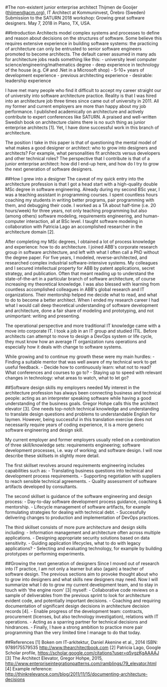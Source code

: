#The non-existent junior enterprise architect
Thijmen de Gooijer (thijmen@acm.org), IT Architect at Kommuninvest, Örebro (Sweden)
Submission to the SATURN 2018 workshop: Growing great software designers. May 7, 2018 in Plano, TX, USA.

##Introduction
Architects model complex systems and processes to define and reason about decisions on the structures of software. Some believe this requires extensive experience in building software systems: the practicing of architecture can only be entrusted to senior software engineers promoted to become architects. The default career assumed in many ads for architecture jobs reads something like this:
	- university level computer science/engineering/mathematics degree
	- deep experience in technology of the house (e.g. C# and .Net in a Microsoft shop)
	- 5-10+ years of development experience
	- previous architecting experience
	- desirable: leadership experience

I have met many people who find it difficult to accept my career straight our of university into software architecture practice. Reality is that I was hired into an architecture job three times since came out of university in 2011. All my former and current employers are more than happy about my job performance. I published academically on architecture and actively contribute to expert conferences like SATURN. A praised and well-written Swedish book on architecture claims there is no such thing as junior enterprise architects [1]. Yet, I have done successful work in this branch of architecture.

The position I take in this paper is that of questioning the mental model of what makes a good designer or architect: who to grow into designers and architects? For example, what personalities fit architects versus developers and other technical roles? The perspective that I contribute is that of a junior enterprise architect: how did I end-up here, and how do I try to grow the next generation of software designers.

##How I grew into a designer
The caveat of my quick entry into the architecture profession is that I got a head start with a high-quality double MSc degree in software engineering. Already during my second BSc year, I was a teaching assistant in programming courses. I spent countless hours coaching my students in writing better programs, pair programming with them, and debugging their code. I worked as a TA about half-time (i.e. 20 hours/week) for three years, not only teaching programming but also (among others) software modeling, requirements engineering, and human-computer interaction, all at BSc level. I taught software modeling in collaboration with Patricia Lago an accomplished researcher in the architecture domain [2]. 

After completing my MSc degrees, I obtained a lot of process knowledge and experience: how to do architecture. I joined ABB's corporate research group in software architecture, and left with what I often call a PhD without the degree paper. For five years, I modeled, reverse-architected, and researched complex industrial software-intensive systems. My colleagues and I secured intellectual property for ABB by patent applications, secret strategy, and publication. Often that meant reading up to understand the state-of-the-art in a particular branch of software architecture, of course increasing my theoretical knowledge. I was also blessed with learning from countless accomplished colleagues in ABB's global research and IT organizations. Their mentorship helped me decide what to read, and what to do to become a better architect. When I ended my research career I had what I would call deep theoretical understanding of software development and architecture, done a fair share of modeling and prototyping, and not unimportant: writing and presenting.

The operational perspective and more traditional IT knowledge came with a move into corporate IT. I took a job in an IT group and studied ITIL. Before architects can attempt to move to design a DevOps system or life cycle, they must know how an average IT organization runs operations and especially how it deals with change to software systems. 

While growing and to continue my growth these were my main hurdles:
	- Finding a suitable mentor that was well aware of my technical work to get useful feedback.
	- Decide how to continuously learn: what not to read? What conferences and courses to go to?
	- Staying up to speed with relevant changes in technology: what areas to watch, what to let go?

##Software design skills my employers needed
My interest in the architecture profession has always been connecting business and technical people: acting as an interpreter speaking software while having a good understanding of the business goals. Gregor Hohpe calls this the architect elevator [3]. One needs top-notch technical knowledge and understanding to translate design questions and problems to understandable English for laymen. However, being successful in this translation exercise does not necessarily require years of coding experience, it is a more generic software engineering and design skill.

My current employer and former employers usually relied on a combination of three skill/knowledge sets: requirements engineering; software development processes, i.e. way of working; and software design. I will now describe these skillsets in slightly more detail.

The first skillset revolves around requirements engineering includes capabilities such as:
	- Translating business questions into technical and development process requirements.
	- Supporting negotiation with suppliers to reach sensible technical agreements.
	- Quality assessment of software artifacts developed by consultants.

The second skillset is guidance of the software engineering and design process:
	- Day-to-day software development process guidance, coaching & mentorship.
	- Lifecycle management of software artifacts, for example formulating strategies for dealing with technical debt.
	- Successfully delivering changes to production and implementation of DevOps practices.

The third skillset consists of more pure architecture and design skills including:
	- Information management and architecture often across multiple applications.
	- Designing appropriate security solutions based on data sensitivity.
	- Guiding application lifecycles, what to do with legacy applications? 
	- Selecting and evaluating technology, for example by building prototypes or performing experiments.

##Growing the next generation of designers
Since I moved out of research into IT practice, I am not only a learner but also (again) a teacher of software design. The previous sections aim to provoke thought about who to grow into designers and what skills new designers may need. Now I will summarize what I do to grow my current development team, and to stay in touch with 'the engine room' [3] myself:
	- Collaborative code reviews on a sample of deliverables from the previous sprint to look for architecture evident code, and potentially important decisions.
	- Coaching and requiring documentation of significant design decisions in architecture decision records [4].
	- Enable progress of the development team: contracts, procurement (licenses, but also technology investigation), relations with IT operations.
	- Acting as a sparring partner for technical decisions and hindrances.
	- Finally, I have a strong ambition to practice more pair programming than the very limited time I manage to do that today.

##References
[1] Boken om IT-arkitektur, Daniel Akenine et al., 2014 ISBN: 9789175579535 http://www.thearchitectbook.com
[2] Patricia Lago, Google Scholar profile, https://scholar.google.com/citations?user=q5vgzKgAAAAJ
[3] The Architect Elevator, Gregor Hohpe, 2015, http://www.enterpriseintegrationpatterns.com/ramblings/79_elevator.html
[4] Example reference: http://thinkrelevance.com/blog/2011/11/15/documenting-architecture-decisions

